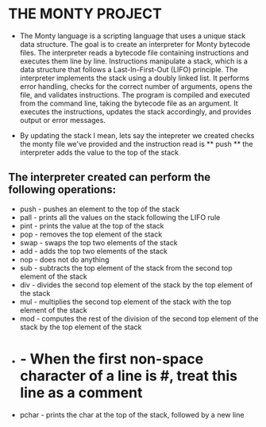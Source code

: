 # THE MONTY PROJECT

- The Monty language is a scripting language that uses a unique stack data structure. The goal is to create an interpreter for Monty bytecode files. The interpreter reads a bytecode file containing instructions and executes them line by line. Instructions manipulate a stack, which is a data structure that follows a Last-In-First-Out (LIFO) principle. The interpreter implements the stack using a doubly linked list. It performs error handling, checks for the correct number of arguments, opens the file, and validates instructions. The program is compiled and executed from the command line, taking the bytecode file as an argument. It executes the instructions, updates the stack accordingly, and provides output or error messages.

- By updating the stack I mean, lets say the intepreter we created checks the monty file we've provided and the instruction read is ** push **  the interpreter adds the value to the top of the stack

## The interpreter created can perform the following operations:

- push - pushes an element to the top of the stack
- pall - prints all the values on the stack following the LIFO rule
- pint - prints the value at the top of the stack
- pop - removes the top element of the stack
- swap - swaps the top two elements of the stack
- add - adds the top two elements of the stack
- nop - does not do anything
- sub - subtracts the top element of the stack from the second top element of the stack
- div - divides the second top element of the stack by the top element of the stack
- mul - multiplies the second top element of the stack with the top element of the stack
- mod - computes the rest of the division of the second top element of the stack by the top element of the stack
- # - When the first non-space character of a line is #, treat this line as a comment
- pchar - prints the char at the top of the stack, followed by a new line

